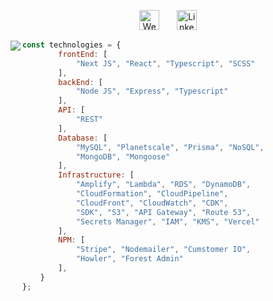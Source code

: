 <p align="center">
  <a href="https://taylorlaughl.in"><img width="32px" alt="Website" title="Website" src="https://i.imgur.com/qiXu7b2.png"/></a>
  &#8287;&#8287;&#8287;&#8287;&#8287;
  <a href="https://www.linkedin.com/in/taylor-laughlin"><img width="32px" alt="LinkedIn" title="LinkedIn" src="https://i.imgur.com/OXZM1L6.png"/></a>
</p>

<img align="left" src="https://64.media.tumblr.com/90d447fad5955852bb4b654211b90f0a/tumblr_n24o91zhK01s0t69oo1_500.gifv"></img>

```javascript
const technologies = {
        frontEnd: [
            "Next JS", "React", "Typescript", "SCSS"
        ],
        backEnd: [
            "Node JS", "Express", "Typescript"
        ],
        API: [
            "REST"
        ],
        Database: [
            "MySQL", "Planetscale", "Prisma", "NoSQL",
            "MongoDB", "Mongoose" 
        ],
        Infrastructure: [
            "Amplify", "Lambda", "RDS", "DynamoDB",
            "CloudFormation", "CloudPipeline",
            "CloudFront", "CloudWatch", "CDK",
            "SDK", "S3", "API Gateway", "Route 53",
            "Secrets Manager", "IAM", "KMS", "Vercel"
        ],
        NPM: [
            "Stripe", "Nodemailer", "Cumstomer IO",
            "Howler", "Forest Admin"
        ], 
    }
};
```
